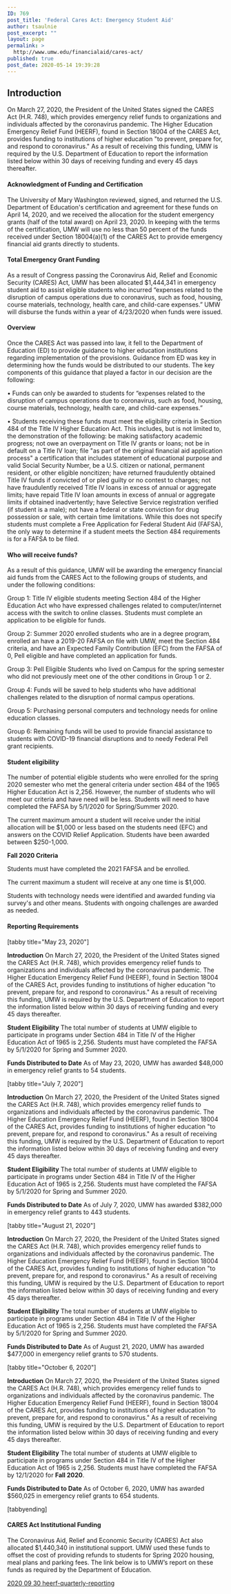 ```yaml
---
ID: 769
post_title: 'Federal Cares Act: Emergency Student Aid'
author: tsaulnie
post_excerpt: ""
layout: page
permalink: >
  http://www.umw.edu/financialaid/cares-act/
published: true
post_date: 2020-05-14 19:39:28
---
```

<h2>Introduction</h2>
On March 27, 2020, the President of the United States signed the CARES Act (H.R. 748), which provides emergency relief funds to organizations and individuals affected by the coronavirus pandemic. The Higher Education Emergency Relief Fund (HEERF), found in Section 18004 of the CARES Act, provides funding to institutions of higher education "to prevent, prepare for, and respond to coronavirus." As a result of receiving this funding, UMW is required by the U.S. Department of Education to report the information listed below within 30 days of receiving funding and every 45 days thereafter.

<h4>Acknowledgment of Funding and Certification</h4>

The University of Mary Washington reviewed, signed, and returned the U.S. Department of Education's certification and agreement for these funds on April 14, 2020, and we received the allocation for the student emergency grants (half of the total award) on April 23, 2020. In keeping with the terms of the certification, UMW will use no less than 50 percent of the funds received under Section 18004(a)(1) of the CARES Act to provide emergency financial aid grants directly to students.

<h4>Total Emergency Grant Funding</h4>

As a result of Congress passing the Coronavirus Aid, Relief and Economic Security (CARES) Act, UMW has been allocated $1,444,341 in emergency student aid to assist eligible students who incurred “expenses related to the disruption of campus operations due to coronavirus, such as food, housing, course materials, technology, health care, and child-care expenses.” UMW will disburse the funds within a year of 4/23/2020 when funds were issued.

<h4>Overview</h4>

Once the CARES Act was passed into law, it fell to the Department of Education (ED) to provide guidance to higher education institutions regarding implementation of the provisions. Guidance from ED was key in determining how the funds would be distributed to our students. The key components of this guidance that played a factor in our decision are the following:

• Funds can only be awarded to students for “expenses related to the disruption of campus operations due to coronavirus, such as food, housing, course materials, technology, health care, and child-care expenses.”

• Students receiving these funds must meet the eligibility criteria in Section 484 of the Title IV Higher Education Act. This includes, but is not limited to, the demonstration of the following: be making satisfactory academic progress; not owe an overpayment on Title IV grants or loans; not be in default on a Title IV loan; file "as part of the original financial aid application process" a certification that includes statement of educational purpose and valid Social Security Number, be a U.S. citizen or national, permanent resident, or other eligible noncitizen; have returned fraudulently obtained Title IV funds if convicted of or pled guilty or no contest to charges; not have fraudulently received Title IV loans in excess of annual or aggregate limits; have repaid Title IV loan amounts in excess of annual or aggregate limits if obtained inadvertently; have Selective Service registration verified (if student is a male); not have a federal or state conviction for drug possession or sale, with certain time limitations. While this does not specify students must complete a Free Application for Federal Student Aid (FAFSA), the only way to determine if a student meets the Section 484 requirements is for a FAFSA to be filed.

<h4>Who will receive funds?</h4>
As a result of this guidance, UMW will be awarding the emergency financial aid funds from the CARES Act to the following groups of students, and under the following conditions:

Group 1: Title IV eligible students meeting Section 484 of the Higher Education Act who have expressed challenges related to computer/internet access with the switch to online classes. Students must complete an application to be eligible for funds.

Group 2: Summer 2020 enrolled students who are in a degree program, enrolled an have a 2019-20 FAFSA on file with UMW, meet the Section 484 criteria, and have an Expected Family Contribution (EFC) from the FAFSA of 0, Pell eligible and have completed an application for funds.

Group 3: Pell Eligible Students who lived on Campus for the spring semester who did not previously meet one of the other conditions in Group 1 or 2.

Group 4: Funds will be saved to help students who have additional challenges related to the disruption of normal campus operations.

Group 5: Purchasing personal computers and technology needs for online education classes.

Group 6: Remaining funds will be used to provide financial assistance to students with COVID-19 financial disruptions and to needy Federal Pell grant recipients.

<h4>Student eligibility</h4>
The number of potential eligible students who were enrolled for the spring 2020 semester who met the general criteria under section 484 of the 1965 Higher Education Act is 2,256. However, the number of students who will meet our criteria and have need will be less. Students will need to have completed the FAFSA by 5/1/2020 for Spring/Summer 2020.

The current maximum amount a student will receive under the initial allocation will be $1,000 or less based on the students need (EFC) and answers on the COVID Relief Application. Students have been awarded between $250-1,000.

<strong>Fall 2020 Criteria</strong>

Students must have completed the 2021 FAFSA and be enrolled.

The current maximum a student will receive at any one time is $1,000.

Students with technology needs were identified and awarded funding via survey's and other means.
Students with ongoing challenges are awarded as needed.

<h4>Reporting Requirements</h4>
<div class="accordion">

[tabby title="May 23, 2020"]

<strong>Introduction</strong>
On March 27, 2020, the President of the United States signed the CARES Act (H.R. 748), which provides emergency relief funds to organizations and individuals affected by the coronavirus pandemic. The Higher Education Emergency Relief Fund (HEERF), found in Section 18004 of the CARES Act, provides funding to institutions of higher education "to prevent, prepare for, and respond to coronavirus." As a result of receiving this funding, UMW is required by the U.S. Department of Education to report the information listed below within 30 days of receiving funding and every 45 days thereafter.

<strong>Student Eligibility</strong>
The total number of students at UMW eligible to participate in programs under Section 484 in Title IV of the Higher Education Act of 1965 is 2,256. Students must have completed the FAFSA by 5/1/2020 for Spring and Summer 2020.

<strong>Funds Distributed to Date</strong>
As of May 23, 2020, UMW has awarded $48,000 in emergency relief grants to 54 students.


[tabby title="July 7, 2020"]

<strong>Introduction</strong>
On March 27, 2020, the President of the United States signed the CARES Act (H.R. 748), which provides emergency relief funds to organizations and individuals affected by the coronavirus pandemic. The Higher Education Emergency Relief Fund (HEERF), found in Section 18004 of the CARES Act, provides funding to institutions of higher education "to prevent, prepare for, and respond to coronavirus." As a result of receiving this funding, UMW is required by the U.S. Department of Education to report the information listed below within 30 days of receiving funding and every 45 days thereafter.

<strong>Student Eligibility</strong>
The total number of students at UMW eligible to participate in programs under Section 484 in Title IV of the Higher Education Act of 1965 is 2,256. Students must have completed the FAFSA by 5/1/2020 for Spring and Summer 2020.

<strong>Funds Distributed to Date</strong>
As of July 7, 2020, UMW has awarded $382,000 in emergency relief grants to 443 students.


[tabby title="August 21, 2020"]

<strong>Introduction</strong>
On March 27, 2020, the President of the United States signed the CARES Act (H.R. 748), which provides emergency relief funds to organizations and individuals affected by the coronavirus pandemic. The Higher Education Emergency Relief Fund (HEERF), found in Section 18004 of the CARES Act, provides funding to institutions of higher education "to prevent, prepare for, and respond to coronavirus." As a result of receiving this funding, UMW is required by the U.S. Department of Education to report the information listed below within 30 days of receiving funding and every 45 days thereafter.

<strong>Student Eligibility</strong>
The total number of students at UMW eligible to participate in programs under Section 484 in Title IV of the Higher Education Act of 1965 is 2,256. Students must have completed the FAFSA by 5/1/2020 for Spring and Summer 2020.

<strong>Funds Distributed to Date</strong>
As of August 21, 2020, UMW has awarded $477,000 in emergency relief grants to 570 students.


[tabby title="October 6, 2020"]

<strong>Introduction</strong>
On March 27, 2020, the President of the United States signed the CARES Act (H.R. 748), which provides emergency relief funds to organizations and individuals affected by the coronavirus pandemic. The Higher Education Emergency Relief Fund (HEERF), found in Section 18004 of the CARES Act, provides funding to institutions of higher education "to prevent, prepare for, and respond to coronavirus." As a result of receiving this funding, UMW is required by the U.S. Department of Education to report the information listed below within 30 days of receiving funding and every 45 days thereafter.

<strong>Student Eligibility</strong>
The total number of students at UMW eligible to participate in programs under Section 484 in Title IV of the Higher Education Act of 1965 is 2,256. Students must have completed the FAFSA by 12/1/2020 for <strong>Fall 2020</strong>.

<strong>Funds Distributed to Date</strong>
As of October 6, 2020, UMW has awarded $560,025 in emergency relief grants to 654 students.



[tabbyending]

</div>


<h4><strong>CARES Act Institutional Funding</strong></h4>
The Coronavirus Aid, Relief and Economic Security (CARES) Act also allocated $1,440,340 in institutional support. UMW used these funds to offset the cost of providing refunds to students for Spring 2020 housing, meal plans and parking fees. The link below is to UMW’s report on these funds as required by the Department of Education.

<a href="http://www.umw.edu/financialaid/wp-content/uploads/sites/31/2020/10/2020-09-30-heerf-quarterly-reporting.pdf">2020 09 30 heerf-quarterly-reporting</a>